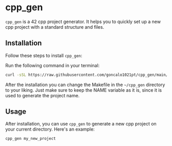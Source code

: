 # cpp_gen

`cpp_gen` is a 42 cpp project generator. It helps you to quickly set up a new cpp project with a standard structure and files.

## Installation

Follow these steps to install `cpp_gen`:

Run the following command in your terminal:
```bash
curl -sSL https://raw.githubusercontent.com/goncalo1021pt/cpp_gen/main/install.sh | bash
```
After the installation you can change the Makefile in the `~/cpp_gen` directory to your liking.
Just make sure to keep the NAME variable as it is, since it is used to generate the project name.

## Usage

After installation, you can use `cpp_gen` to generate a new cpp project on your current directory. Here's an example:

```bash
cpp_gen my_new_project
